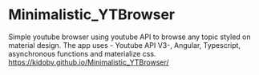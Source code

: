 # Minimalistic_YTBrowser
Simple youtube browser using youtube API to browse any topic styled on material design. The app uses - Youtube API V3-\, Angular, Typescript, asynchronous functions and materialize css.
https://kidobv.github.io/Minimalistic_YTBrowser/
